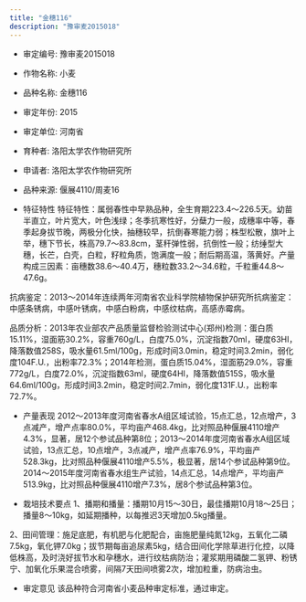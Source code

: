 ```yaml
---
title: "金穗116"
description: "豫审麦2015018"
---
```

* 审定编号:  豫审麦2015018

*  作物名称:  小麦

*  品种名称:  金穗116

*  审定年份:  2015

*  审定单位:  河南省

* 育种者:  洛阳太学农作物研究所

*  申请者:  洛阳太学农作物研究所

*  品种来源:  偃展4110/周麦16

*  特征特性
特征特性：属弱春性中早熟品种，全生育期223.4～226.5天。幼苗半直立，叶片宽大，叶色浅绿；冬季抗寒性好，分蘖力一般，成穗率中等，春季起身拔节晚，两极分化快，抽穗较早，抗倒春寒能力弱；株型松散，旗叶上举，穗下节长，株高79.7～83.8cm，茎秆弹性弱，抗倒性一般；纺缍型大穗，长芒，白壳，白粒，籽粒角质，饱满度一般；耐后期高温，落黄好。产量构成三因素：亩穗数38.6～40.4万，穗粒数33.2～34.6粒，千粒重44.8～47.6g。
抗病鉴定：2013～2014年连续两年河南省农业科学院植物保护研究所抗病鉴定：中感条锈病，中感叶锈病，中感白粉病，中感纹枯病，高感赤霉病。
品质分析：2013年农业部农产品质量监督检验测试中心(郑州)检测：蛋白质15.11%，湿面筋30.2%，容重760g/L，白度75.0%，沉淀指数70ml，硬度63HI，降落数值258S，吸水量61.5ml/100g，形成时间3.0min，稳定时间3.2min，弱化度104F.U.，出粉率72.3%；2014年检测，蛋白质15.04%，湿面筋29.0%，容重772g/L，白度72.0%，沉淀指数63ml，硬度64HI，降落数值515S，吸水量64.6ml/100g，形成时间3.2min，稳定时间2.7min，弱化度131F.U.，出粉率72.7%。


*  产量表现
2012～2013年度河南省春水A组区域试验，15点汇总，12点增产，3点减产，增产点率80.0%，平均亩产468.4kg，比对照品种偃展4110增产4.3%，显著，居12个参试品种第8位；2013～2014年度河南省春水A组区域试验，13点汇总，10点增产，3点减产，增产点率76.9%，平均亩产528.3kg，比对照品种偃展4110增产5.5%，极显著，居14个参试品种第9位。2014～2015年度河南省春水组生产试验，14点汇总，14点增产，平均亩产513.9kg，比对照品种偃展4110增产7.3%，居8个参试品种第3位。

*  栽培技术要点
1、播期和播量：播期10月15～30日，最佳播期10月18～25日；播量8～10kg，如延期播种，以每推迟3天增加0.5kg播量。
2、田间管理：施足底肥，有机肥与化肥配合，亩施肥量纯氮12kg，五氧化二磷7.5kg，氧化钾7.0kg；拔节期每亩追尿素5kg，结合田间化学除草进行化控，以降低株高，及时浇好拔节水和孕穗水，进行纹枯病防治；灌浆期用磷酸二氢钾、粉锈宁、加氧化乐果混合喷雾，间隔7天田间喷雾2次，增加粒重，防病治虫。


*  审定意见
该品种符合河南省小麦品种审定标准，通过审定。
